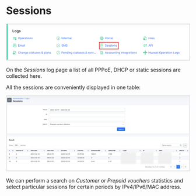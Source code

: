 Sessions
========

![Icon](icon.png)

On the *Sessions* log page a list of all PPPoE, DHCP or static sessions are collected here.

All the sessions are conveniently displayed in one table:

![Sessions](sessions.png)

We can perform a search on *Customer* or *Prepaid vouchers* statistics and select particular sessions for certain periods by IPv4/IPv6/MAC address.

